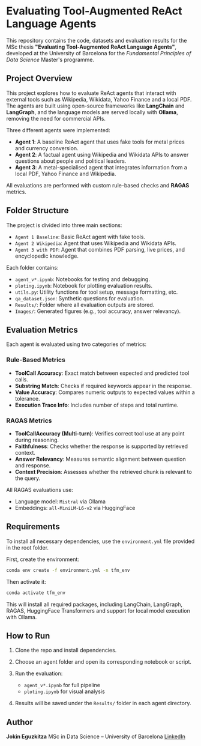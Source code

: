 # Evaluating Tool-Augmented ReAct Language Agents

This repository contains the code, datasets and evaluation results for the MSc thesis **"Evaluating Tool-Augmented ReAct Language Agents"**, developed at the University of Barcelona for the *Fundamental Principles of Data Science* Master's programme.

## Project Overview

This project explores how to evaluate ReAct agents that interact with external tools such as Wikipedia, Wikidata, Yahoo Finance and a local PDF. The agents are built using open-source frameworks like **LangChain** and **LangGraph**, and the language models are served locally with **Ollama**, removing the need for commercial APIs.

Three different agents were implemented:

- **Agent 1**: A baseline ReAct agent that uses fake tools for metal prices and currency conversion.
- **Agent 2**: A factual agent using Wikipedia and Wikidata APIs to answer questions about people and political leaders.
- **Agent 3**: A metal-specialised agent that integrates information from a local PDF, Yahoo Finance and Wikipedia.

All evaluations are performed with custom rule-based checks and **RAGAS** metrics.

## Folder Structure

The project is divided into three main sections:

- `Agent 1 Baseline`: Basic ReAct agent with fake tools.
- `Agent 2 Wikipedia`: Agent that uses Wikipedia and Wikidata APIs.
- `Agent 3 with PDF`: Agent that combines PDF parsing, live prices, and encyclopedic knowledge.

Each folder contains:

- `agent_v*.ipynb`: Notebooks for testing and debugging.
- `ploting.ipynb`: Notebook for plotting evaluation results.
- `utils.py`: Utility functions for tool setup, message formatting, etc.
- `qa_dataset.json`: Synthetic questions for evaluation.
- `Results/`: Folder where all evaluation outputs are stored.
- `Images/`: Generated figures (e.g., tool accuracy, answer relevancy).

## Evaluation Metrics

Each agent is evaluated using two categories of metrics:

### Rule-Based Metrics

- **ToolCall Accuracy**: Exact match between expected and predicted tool calls.
- **Substring Match**: Checks if required keywords appear in the response.
- **Value Accuracy**: Compares numeric outputs to expected values within a tolerance.
- **Execution Trace Info**: Includes number of steps and total runtime.

### RAGAS Metrics

- **ToolCallAccuracy (Multi-turn)**: Verifies correct tool use at any point during reasoning.
- **Faithfulness**: Checks whether the response is supported by retrieved context.
- **Answer Relevancy**: Measures semantic alignment between question and response.
- **Context Precision**: Assesses whether the retrieved chunk is relevant to the query.

All RAGAS evaluations use:

- Language model: `Mistral` via Ollama  
- Embeddings: `all-MiniLM-L6-v2` via HuggingFace

## Requirements

To install all necessary dependencies, use the `environment.yml` file provided in the root folder.

First, create the environment:

```bash
conda env create -f environment.yml -n tfm_env
````

Then activate it:

```bash
conda activate tfm_env
```

This will install all required packages, including LangChain, LangGraph, RAGAS, HuggingFace Transformers and support for local model execution with Ollama.


## How to Run

1. Clone the repo and install dependencies.
2. Choose an agent folder and open its corresponding notebook or script.
3. Run the evaluation:

   * `agent_v*.ipynb` for full pipeline
   * `ploting.ipynb` for visual analysis
4. Results will be saved under the `Results/` folder in each agent directory.

## Author

**Jokin Eguzkitza**
MSc in Data Science – University of Barcelona
[LinkedIn](https://www.linkedin.com/in/jokin-eguzkitza/)
